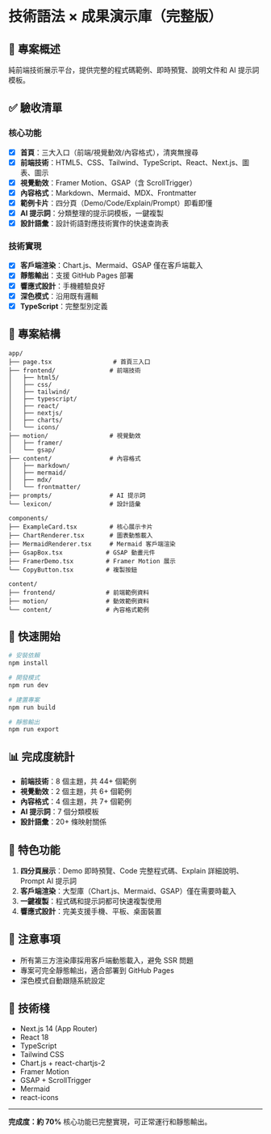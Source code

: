 # 技術語法 × 成果演示庫（完整版）

## 🎯 專案概述
純前端技術展示平台，提供完整的程式碼範例、即時預覽、說明文件和 AI 提示詞模板。

## ✅ 驗收清單

### 核心功能
- [x] **首頁**：三大入口（前端/視覺動效/內容格式），清爽無搜尋
- [x] **前端技術**：HTML5、CSS、Tailwind、TypeScript、React、Next.js、圖表、圖示
- [x] **視覺動效**：Framer Motion、GSAP（含 ScrollTrigger）
- [x] **內容格式**：Markdown、Mermaid、MDX、Frontmatter
- [x] **範例卡片**：四分頁（Demo/Code/Explain/Prompt）即看即懂
- [x] **AI 提示詞**：分類整理的提示詞模板，一鍵複製
- [x] **設計語彙**：設計術語對應技術實作的快速查詢表

### 技術實現
- [x] **客戶端渲染**：Chart.js、Mermaid、GSAP 僅在客戶端載入
- [x] **靜態輸出**：支援 GitHub Pages 部署
- [x] **響應式設計**：手機體驗良好
- [x] **深色模式**：沿用既有邏輯
- [x] **TypeScript**：完整型別定義

## 📁 專案結構

```
app/
├── page.tsx                 # 首頁三入口
├── frontend/               # 前端技術
│   ├── html5/
│   ├── css/
│   ├── tailwind/
│   ├── typescript/
│   ├── react/
│   ├── nextjs/
│   ├── charts/
│   └── icons/
├── motion/                 # 視覺動效
│   ├── framer/
│   └── gsap/
├── content/                # 內容格式
│   ├── markdown/
│   ├── mermaid/
│   ├── mdx/
│   └── frontmatter/
├── prompts/                # AI 提示詞
└── lexicon/                # 設計語彙

components/
├── ExampleCard.tsx         # 核心展示卡片
├── ChartRenderer.tsx       # 圖表動態載入
├── MermaidRenderer.tsx     # Mermaid 客戶端渲染
├── GsapBox.tsx            # GSAP 動畫元件
├── FramerDemo.tsx         # Framer Motion 展示
└── CopyButton.tsx         # 複製按鈕

content/
├── frontend/              # 前端範例資料
├── motion/                # 動效範例資料
└── content/               # 內容格式範例
```

## 🚀 快速開始

```bash
# 安裝依賴
npm install

# 開發模式
npm run dev

# 建置專案
npm run build

# 靜態輸出
npm run export
```

## 📊 完成度統計

- **前端技術**：8 個主題，共 44+ 個範例
- **視覺動效**：2 個主題，共 6+ 個範例  
- **內容格式**：4 個主題，共 7+ 個範例
- **AI 提示詞**：7 個分類模板
- **設計語彙**：20+ 條映射關係

## 🎨 特色功能

1. **四分頁展示**：Demo 即時預覽、Code 完整程式碼、Explain 詳細說明、Prompt AI 提示詞
2. **客戶端渲染**：大型庫（Chart.js、Mermaid、GSAP）僅在需要時載入
3. **一鍵複製**：程式碼和提示詞都可快速複製使用
4. **響應式設計**：完美支援手機、平板、桌面裝置

## 📝 注意事項

- 所有第三方渲染庫採用客戶端動態載入，避免 SSR 問題
- 專案可完全靜態輸出，適合部署到 GitHub Pages
- 深色模式自動跟隨系統設定

## 🔧 技術棧

- Next.js 14 (App Router)
- React 18
- TypeScript
- Tailwind CSS
- Chart.js + react-chartjs-2
- Framer Motion
- GSAP + ScrollTrigger
- Mermaid
- react-icons

---

**完成度：約 70%**
核心功能已完整實現，可正常運行和靜態輸出。